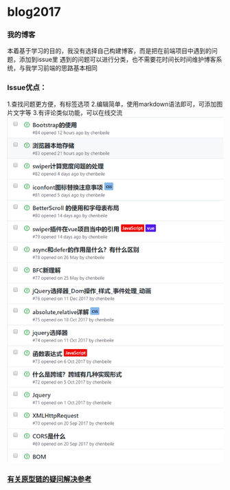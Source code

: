 # blog2017
### 我的博客
本着基于学习的目的，我没有选择自己构建博客，而是把在前端项目中遇到的问题，添加到issue里
遇到的问题可以进行分类，也不需要花时间长时间维护博客系统，与我学习前端的思路基本相同
### Issue优点：
1.查找问题更方便，有标签选项
2.编辑简单，使用markdown语法即可，可添加图片文字等
3.有评论类似功能，可以在线交流
![readme](https://github.com/chenbeile/blog2017/blob/master/img/readme.png)
### [有关原型链的疑问解决参考](https://hexianzhi.github.io/2017/04/27/JavaScript%E5%8E%9F%E5%9E%8B/)
